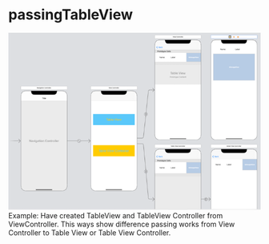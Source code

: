 # passingTableView
![frst img](/img/1.png)
Example: Have created TableView and TableView Controller from ViewController. This ways show difference passing works from View Controller to Table View or Table View Controller.